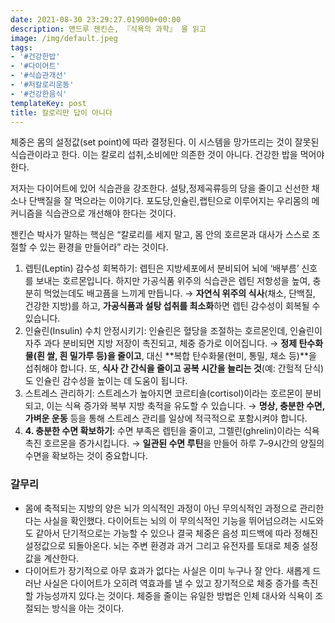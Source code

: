 ```yaml
---
date: 2021-08-30 23:29:27.019000+00:00
description: 앤드루 젠킨슨, 『식욕의 과학』 을 읽고
image: /img/default.jpeg
tags:
- '#건강한밥'
- '#다이어트'
- '#식습관개선'
- '#저칼로리운동'
- '#건강한음식'
templateKey: post
title: 칼로리만 답이 아니다
---
```

체중은 몸의 설정값(set point)에 따라 결정된다. 이 시스템을 망가뜨리는 것이 잘못된 식습관이라고 한다. 이는 칼로리 섭취,소비에만 의존한 것이 아니다. 건강한 밥을 먹어야 한다.

저자는 다이어트에 있어 식습관을 강조한다. 설탕,정제곡류등의 당을 줄이고 신선한 채소나 단백질을 잘 먹으라는 이야기다. 포도당,인슐린,랩틴으로 이루어지는 우리몸의 메커니즘을 식습관으로 개선해야 한다는 것이다. 

젠킨슨 박사가 말하는 핵심은 “칼로리를 세지 말고, 몸 안의 호르몬과 대사가 스스로 조절할 수 있는 환경을 만들어라” 라는 것이다. 

1. 렙틴(Leptin) 감수성 회복하기: 렙틴은 지방세포에서 분비되어 뇌에 ‘배부름’ 신호를 보내는 호르몬입니다. 하지만 가공식품 위주의 식습관은 렙틴 저항성을 높여, 충분히 먹었는데도 배고픔을 느끼게 만듭니다. → **자연식 위주의 식사**(채소, 단백질, 건강한 지방)를 하고, **가공식품과 설탕 섭취를 최소화**하면 렙틴 감수성이 회복될 수 있습니다.
2. 인슐린(Insulin) 수치 안정시키기: 인슐린은 혈당을 조절하는 호르몬인데, 인슐린이 자주 과다 분비되면 지방 저장이 촉진되고, 체중 증가로 이어집니다. → **정제 탄수화물(흰 쌀, 흰 밀가루 등)을 줄이고**, 대신 **복합 탄수화물(현미, 통밀, 채소 등)**을 섭취해야 합니다. 또, **식사 간 간식을 줄이고 공복 시간을 늘리는 것**(예: 간헐적 단식)도 인슐린 감수성을 높이는 데 도움이 됩니다.
3. 스트레스 관리하기: 스트레스가 높아지면 코르티솔(cortisol)이라는 호르몬이 분비되고, 이는 식욕 증가와 복부 지방 축적을 유도할 수 있습니다. → **명상, 충분한 수면, 가벼운 운동** 등을 통해 스트레스 관리를 일상에 적극적으로 포함시켜야 합니다.
4. **4. 충분한 수면 확보하기**: 수면 부족은 렙틴을 줄이고, 그렐린(ghrelin)이라는 식욕 촉진 호르몬을 증가시킵니다. → **일관된 수면 루틴**을 만들어 하루 7–9시간의 양질의 수면을 확보하는 것이 중요합니다.

### 갈무리
* 몸에 축적되는 지방의 양은 뇌가 의식적인 과정이 아닌 무의식적인 과정으로 관리한다는 사실을 확인했다. 다이어트는 뇌의 이 무의식적인 기능을 뛰어넘으려는 시도와도 같아서 단기적으로는 가능할 수 있으나 결국 체중은 음성 피드백에 따라 정해진 설정값으로 되돌아온다. 뇌는 주변 환경과 과거 그리고 유전자를 토대로 체중 설정값을 계산한다.
* 다이어트가 장기적으로 아무 효과가 없다는 사실은 이미 누구나 잘 안다. 새롭게 드러난 사실은 다이어트가 오히려 역효과를 낼 수 있고 장기적으로 체중 증가를 촉진할 가능성까지 있다.는 것이다. 체중을 줄이는 유일한 방법은 인체 대사와 식욕이 조절되는 방식을 아는 것이다.